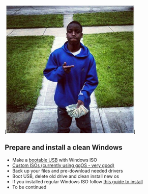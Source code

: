 [![ballout](Optional/background.png)]


## Prepare and install a clean Windows
 * Make a [bootable USB](OperatingSystem/BootableUSB.md) with Windows ISO
 * [Custom ISOs (currently using ggOS - very good)](OperatingSystem/CustomISO/README.md)
 * Back up your files and pre-download needed drivers
 * Boot USB, delete old drive and clean install new os
 * If you installed regular Windows ISO follow [this guide to install](https://docs.google.com/document/d/14peRQj9tOLkGvNohbJJcuQ5ItwmrbUMzMnWHmN-rfkE/edit)
 * To be continued

